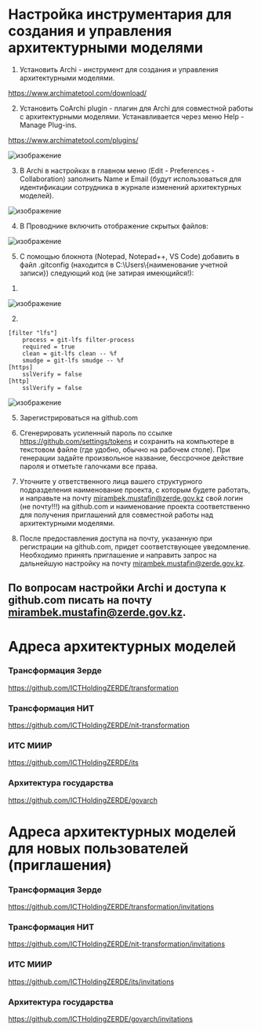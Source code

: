 # Настройка инструментария для создания и управления архитектурными моделями

1. Установить Archi - инструмент для создания и управления архитектурными моделями.

https://www.archimatetool.com/download/


2. Установить CoArchi plugin - плагин для Archi для совместной работы с архитектурными моделями. Устанавливается через меню Help - Manage Plug-ins.

https://www.archimatetool.com/plugins/

![изображение](https://user-images.githubusercontent.com/5103438/168207862-b17f2d83-89b7-4dc3-a0cf-8abf9124273a.png)


3. В Archi в настройках в главном меню (Edit - Preferences - Collaboration) заполнить Name и Email (будут использоваться для идентификации сотрудника в журнале изменений архитектурных моделей).

![изображение](https://user-images.githubusercontent.com/5103438/168208122-452b3a9f-a6dc-4c41-8c5c-389317f08ce3.png)

4. В Проводнике включить отображение скрытых файлов:

![изображение](https://user-images.githubusercontent.com/5103438/168208284-2482d9bf-6b98-4766-a069-e32782ab4ff4.png)


5. С помощью блокнота (Notepad, Notepad++, VS Code) добавить в файл .gitconfig (находится в C:\Users\\{наименование учетной записи}) следующий код (не затирая имеющийся!):

1)

![изображение](https://user-images.githubusercontent.com/5103438/168208420-58c1b9f1-dbf8-4ed7-a101-faac6ac24839.png)

2)
```
[filter "lfs"]
    process = git-lfs filter-process
    required = true
    clean = git-lfs clean -- %f
    smudge = git-lfs smudge -- %f
[https]
    sslVerify = false
[http]
    sslVerify = false
```

![изображение](https://user-images.githubusercontent.com/5103438/168208560-dfdbc1e6-4a5d-44cc-bd0b-7e90e4fbaae4.png)


5. Зарегистрироваться на github.com

6. Сгенерировать усиленный пароль по ссылке https://github.com/settings/tokens и сохранить на компьютере в текстовом файле (где удобно, обычно на рабочем столе). При генерации задайте произвольное название, бессрочное действие пароля и отметьте галочками все права.

7. Уточните у ответственного лица вашего структурного подразделения наименование проекта, с которым будете работать, и направьте на почту mirambek.mustafin@zerde.gov.kz свой логин (не почту!!!) на github.com и наименование проекта соответственно для получения приглашений для совместной работы над архитектурными моделями.

8. После предоставления доступа на почту, указанную при регистрации на github.com, придет соответствующее уведомление. Необходимо принять приглашение и направить запрос на дальнейшую настройку на почту mirambek.mustafin@zerde.gov.kz. 

## По вопросам настройки Archi и доступа к github.com писать на почту mirambek.mustafin@zerde.gov.kz.
    
# Адреса архитектурных моделей

### Трансформация Зерде
https://github.com/ICTHoldingZERDE/transformation

### Трансформация НИТ
https://github.com/ICTHoldingZERDE/nit-transformation

### ИТС МИИР
https://github.com/ICTHoldingZERDE/its

### Архитектура государства
https://github.com/ICTHoldingZERDE/govarch

# Адреса архитектурных моделей для новых пользователей (приглашения)

### Трансформация Зерде
https://github.com/ICTHoldingZERDE/transformation/invitations

### Трансформация НИТ
https://github.com/ICTHoldingZERDE/nit-transformation/invitations

### ИТС МИИР
https://github.com/ICTHoldingZERDE/its/invitations​

### Архитектура государства
https://github.com/ICTHoldingZERDE/govarch/invitations
